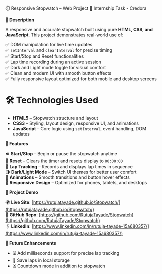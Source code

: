 ⏱️ Responsive Stopwatch – Web Project 
🏢 Internship Task - Credora

**🔹 Description**

A responsive and accurate stopwatch built using pure **HTML, CSS, and JavaScript**. This project demonstrates real-world use of:

✅ DOM manipulation for live time updates  
✅ `setInterval` and `clearInterval` for precise timing  
✅ Start/Stop and Reset functionalities  
✅ Lap time recording during an active session  
✅ Dark and Light mode toggle for visual comfort  
✅ Clean and modern UI with smooth button effects  
✅ Fully responsive layout optimized for both mobile and desktop screens

# 🛠 Technologies Used

- **HTML5** – Stopwatch structure and layout
- **CSS3** – Styling, layout design, responsive UI, and animations
- **JavaScript** – Core logic using `setInterval`, event handling, DOM updates

**📸 Features**

⏯️ **Start/Stop** – Begin or pause the stopwatch anytime  
🔁 **Reset** – Clears the timer and resets display to `00:00:00`  
📍 **Lap Tracking** – Records and displays lap times in sequence  
🌗 **Dark/Light Mode** – Switch UI themes for better user comfort  
💫 **Animations** – Smooth transitions and button hover effects  
📱 **Responsive Design** – Optimized for phones, tablets, and desktops

**🔗 Project Demo**

🌍 **Live Site**: [https://rutujatayade.github.io/Stopwatch/](https://rutujatayade.github.io/Stopwatch/)  
📂 **GitHub Repo**: [https://github.com/RutujaTayade/Stopwatch](https://github.com/RutujaTayade/Stopwatch)  
🖇 **LinkedIn**: [https://www.linkedin.com/in/rutuja-tayade-15a680357/](https://www.linkedin.com/in/rutuja-tayade-15a680357/)

**🧠 Future Enhancements**

- ⌛ Add milliseconds support for precise lap tracking  
- 💾 Save laps in local storage  
- ⏳ Countdown mode in addition to stopwatch  

